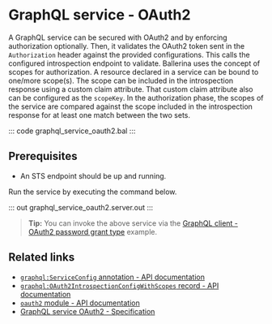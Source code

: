 # GraphQL service - OAuth2

A GraphQL service can be secured with OAuth2 and by enforcing authorization optionally. Then, it validates the OAuth2 token sent in the `Authorization` header against the provided configurations. This calls the configured introspection endpoint to validate. Ballerina uses the concept of scopes for authorization. A resource declared in a service can be bound to one/more scope(s). The scope can be included in the introspection response using a custom claim attribute. That custom claim attribute also can be configured as the `scopeKey`. In the authorization phase, the scopes of the service are compared against the scope included in the introspection response for at least one match between the two sets.

::: code graphql_service_oauth2.bal :::

## Prerequisites
- An STS endpoint should be up and running.

Run the service by executing the command below.

::: out graphql_service_oauth2.server.out :::

>**Tip:** You can invoke the above service via the [GraphQL client - OAuth2 password grant type](/learn/by-example/graphql-client-security-oauth2-password-grant-type/) example.

## Related links
- [`graphql:ServiceConfig` annotation - API documentation](https://lib.ballerina.io/ballerina/graphql/latest/annotations#ServiceConfig)
- [`graphql:OAuth2IntrospectionConfigWithScopes` record - API documentation](https://lib.ballerina.io/ballerina/graphql/latest/records/OAuth2IntrospectionConfigWithScopes)
- [`oauth2` module - API documentation](https://lib.ballerina.io/ballerina/oauth2/latest/)
- [GraphQL service OAuth2 - Specification](/spec/graphql/#11114-oauth2)

